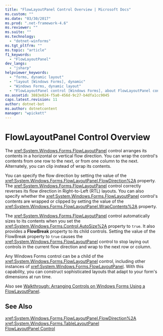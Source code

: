 ```yaml
---
title: "FlowLayoutPanel Control Overview | Microsoft Docs"
ms.custom: ""
ms.date: "03/30/2017"
ms.prod: ".net-framework-4.6"
ms.reviewer: ""
ms.suite: ""
ms.technology: 
  - "dotnet-winforms"
ms.tgt_pltfrm: ""
ms.topic: "article"
f1_keywords: 
  - "FlowLayoutPanel"
dev_langs: 
  - "jsharp"
helpviewer_keywords: 
  - "forms, dynamic layout"
  - "layout [Windows Forms], dynamic"
  - "Windows Forms, dynamic layout"
  - "FlowLayoutPanel control [Windows Forms], about FlowLayoutPanel control"
ms.assetid: 3883e024-f5a0-456d-9c27-b4dfa1cc9045
caps.latest.revision: 11
author: dotnet-bot
ms.author: dotnetcontent
manager: "wpickett"
---
```

# FlowLayoutPanel Control Overview
The <xref:System.Windows.Forms.FlowLayoutPanel> control arranges its contents in a horizontal or vertical flow direction. You can wrap the control's contents from one row to the next, or from one column to the next. Alternately, you can clip instead of wrap its contents.  
  
 You can specify the flow direction by setting the value of the <xref:System.Windows.Forms.FlowLayoutPanel.FlowDirection%2A> property. The <xref:System.Windows.Forms.FlowLayoutPanel> control correctly reverses its flow direction in Right-to-Left (RTL) layouts. You can also specify whether the <xref:System.Windows.Forms.FlowLayoutPanel> control's contents are wrapped or clipped by setting the value of the <xref:System.Windows.Forms.FlowLayoutPanel.WrapContents%2A> property.  
  
 The <xref:System.Windows.Forms.FlowLayoutPanel> control automatically sizes to its contents when you set the <xref:System.Windows.Forms.Control.AutoSize%2A> property to `true`. It also provides a **FlowBreak** property to its child controls. Setting the value of the FlowBreak property to `true` causes the <xref:System.Windows.Forms.FlowLayoutPanel> control to stop laying out controls in the current flow direction and wrap to the next row or column.  
  
 Any Windows Forms control can be a child of the <xref:System.Windows.Forms.FlowLayoutPanel> control, including other instances of <xref:System.Windows.Forms.FlowLayoutPanel>. With this capability, you can construct sophisticated layouts that adapt to your form's dimensions at run time.  
  
 Also see [Walkthrough: Arranging Controls on Windows Forms Using a FlowLayoutPanel](http://msdn.microsoft.com/library/z9w7ek2f\(v=vs.110\)).  
  
## See Also  
 <xref:System.Windows.Forms.FlowLayoutPanel.FlowDirection%2A>   
 <xref:System.Windows.Forms.TableLayoutPanel>   
 [FlowLayoutPanel Control](../../../../docs/framework/winforms/controls/flowlayoutpanel-control-windows-forms.md)
